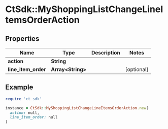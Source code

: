# CtSdk::MyShoppingListChangeLineItemsOrderAction

## Properties

| Name | Type | Description | Notes |
| ---- | ---- | ----------- | ----- |
| **action** | **String** |  |  |
| **line_item_order** | **Array&lt;String&gt;** |  | [optional] |

## Example

```ruby
require 'ct_sdk'

instance = CtSdk::MyShoppingListChangeLineItemsOrderAction.new(
  action: null,
  line_item_order: null
)
```

